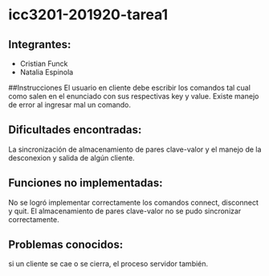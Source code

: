 # icc3201-201920-tarea1
## Integrantes:
* Cristian Funck
* Natalia Espinola

##Instrucciones
El usuario en cliente debe escribir los comandos tal cual como salen en el enunciado con sus respectivas key y value. Existe manejo de error al ingresar mal un comando.

## Dificultades encontradas:
La sincronización de almacenamiento de pares clave-valor y el manejo de la desconexion y salida de algún cliente.

## Funciones no implementadas:
No se logró implementar correctamente los comandos connect, disconnect y quit.
El almacenamiento de pares clave-valor no se pudo sincronizar correctamente.

## Problemas conocidos:
si un cliente se cae o se cierra, el proceso servidor también.
